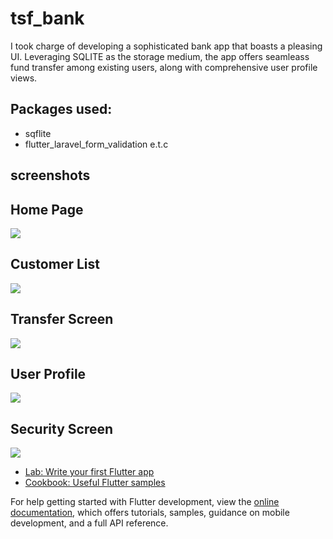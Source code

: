 # tsf_bank

I took charge of developing a sophisticated bank app that boasts a pleasing UI. Leveraging SQLITE as the storage medium, the app offers seamleass fund transfer among existing users, along with comprehensive user profile views.



## Packages used:
- sqflite
- flutter_laravel_form_validation e.t.c


## screenshots
## Home Page
![](/assets/images/home.jpg)

## Customer List
![](/assets/images/customer_list.jpg)

## Transfer Screen
![](/assets/images/transfer.jpg)

## User Profile
![](/assets/images/profile.jpg)

## Security Screen
![](/assets/images/pin.jpg)



- [Lab: Write your first Flutter app](https://docs.flutter.dev/get-started/codelab)
- [Cookbook: Useful Flutter samples](https://docs.flutter.dev/cookbook)

For help getting started with Flutter development, view the
[online documentation](https://docs.flutter.dev/), which offers tutorials,
samples, guidance on mobile development, and a full API reference.
